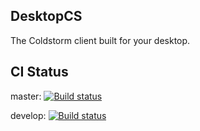 ## DesktopCS 

The Coldstorm client built for your desktop.

## CI Status

master: [![Build status](https://ci.appveyor.com/api/projects/status/f52rvg0eufojkno3)](https://ci.appveyor.com/project/Coldstorm/DesktopCS)

develop: [![Build status](https://ci.appveyor.com/api/projects/status/f52rvg0eufojkno3/branch/develop)](https://ci.appveyor.com/project/Coldstorm/DesktopCS)
